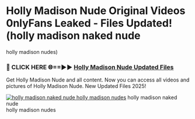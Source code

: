 # Holly Madison Nude Original Videos 0nlyFans Leaked - Files Updated! (holly madison naked nude<br>
holly madison nudes)

<h3>🔴 CLICK HERE 🌐==►► <a href="https://tinyurl.com/2p9ay9w9" rel="nofollow">Holly Madison Nude Updated Files</a></h3>

Get Holly Madison Nude and all content. Now you can access all videos and pictures of Holly Madison Nude. New Updated Files 2025!

[![holly madison naked nude<br>
holly madison nudes](https://i.imgur.com/KQgVmj3.gif)](https://tinyurl.com/2p9ay9w9)
holly madison naked nude<br>
holly madison nudes